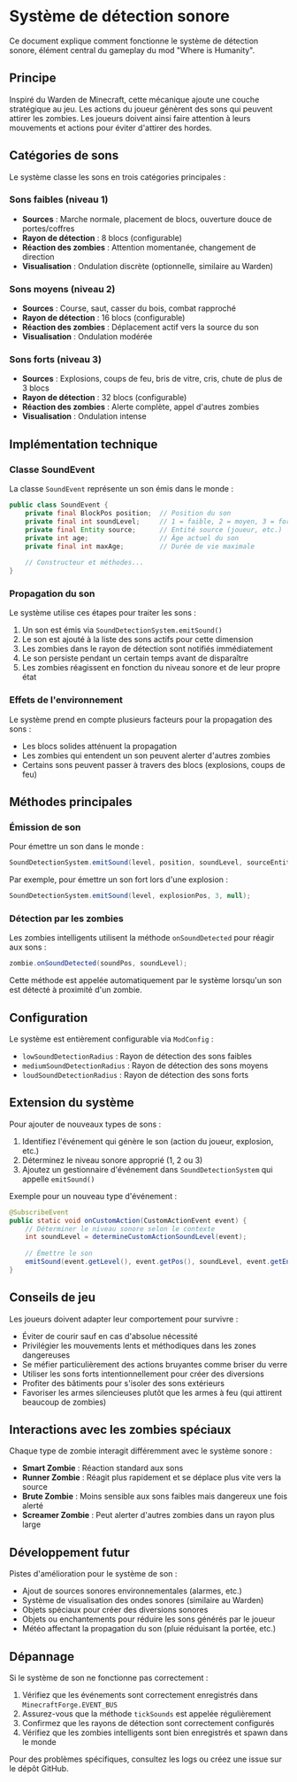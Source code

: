 # Système de détection sonore

Ce document explique comment fonctionne le système de détection sonore, élément central du gameplay du mod "Where is Humanity".

## Principe

Inspiré du Warden de Minecraft, cette mécanique ajoute une couche stratégique au jeu. Les actions du joueur génèrent des sons qui peuvent attirer les zombies. Les joueurs doivent ainsi faire attention à leurs mouvements et actions pour éviter d'attirer des hordes.

## Catégories de sons

Le système classe les sons en trois catégories principales :

### Sons faibles (niveau 1)
- **Sources** : Marche normale, placement de blocs, ouverture douce de portes/coffres
- **Rayon de détection** : 8 blocs (configurable)
- **Réaction des zombies** : Attention momentanée, changement de direction
- **Visualisation** : Ondulation discrète (optionnelle, similaire au Warden)

### Sons moyens (niveau 2)
- **Sources** : Course, saut, casser du bois, combat rapproché
- **Rayon de détection** : 16 blocs (configurable)
- **Réaction des zombies** : Déplacement actif vers la source du son
- **Visualisation** : Ondulation modérée

### Sons forts (niveau 3)
- **Sources** : Explosions, coups de feu, bris de vitre, cris, chute de plus de 3 blocs
- **Rayon de détection** : 32 blocs (configurable)
- **Réaction des zombies** : Alerte complète, appel d'autres zombies
- **Visualisation** : Ondulation intense

## Implémentation technique

### Classe SoundEvent

La classe `SoundEvent` représente un son émis dans le monde :

```java
public class SoundEvent {
    private final BlockPos position;  // Position du son
    private final int soundLevel;     // 1 = faible, 2 = moyen, 3 = fort
    private final Entity source;      // Entité source (joueur, etc.)
    private int age;                  // Âge actuel du son
    private final int maxAge;         // Durée de vie maximale
    
    // Constructeur et méthodes...
}
```

### Propagation du son

Le système utilise ces étapes pour traiter les sons :

1. Un son est émis via `SoundDetectionSystem.emitSound()`
2. Le son est ajouté à la liste des sons actifs pour cette dimension
3. Les zombies dans le rayon de détection sont notifiés immédiatement
4. Le son persiste pendant un certain temps avant de disparaître
5. Les zombies réagissent en fonction du niveau sonore et de leur propre état

### Effets de l'environnement

Le système prend en compte plusieurs facteurs pour la propagation des sons :

- Les blocs solides atténuent la propagation
- Les zombies qui entendent un son peuvent alerter d'autres zombies
- Certains sons peuvent passer à travers des blocs (explosions, coups de feu)

## Méthodes principales

### Émission de son

Pour émettre un son dans le monde :

```java
SoundDetectionSystem.emitSound(level, position, soundLevel, sourceEntity);
```

Par exemple, pour émettre un son fort lors d'une explosion :

```java
SoundDetectionSystem.emitSound(level, explosionPos, 3, null);
```

### Détection par les zombies

Les zombies intelligents utilisent la méthode `onSoundDetected` pour réagir aux sons :

```java
zombie.onSoundDetected(soundPos, soundLevel);
```

Cette méthode est appelée automatiquement par le système lorsqu'un son est détecté à proximité d'un zombie.

## Configuration

Le système est entièrement configurable via `ModConfig` :

- `lowSoundDetectionRadius` : Rayon de détection des sons faibles
- `mediumSoundDetectionRadius` : Rayon de détection des sons moyens
- `loudSoundDetectionRadius` : Rayon de détection des sons forts

## Extension du système

Pour ajouter de nouveaux types de sons :

1. Identifiez l'événement qui génère le son (action du joueur, explosion, etc.)
2. Déterminez le niveau sonore approprié (1, 2 ou 3)
3. Ajoutez un gestionnaire d'événement dans `SoundDetectionSystem` qui appelle `emitSound()`

Exemple pour un nouveau type d'événement :

```java
@SubscribeEvent
public static void onCustomAction(CustomActionEvent event) {
    // Déterminer le niveau sonore selon le contexte
    int soundLevel = determineCustomActionSoundLevel(event);
    
    // Émettre le son
    emitSound(event.getLevel(), event.getPos(), soundLevel, event.getEntity());
}
```

## Conseils de jeu

Les joueurs doivent adapter leur comportement pour survivre :

- Éviter de courir sauf en cas d'absolue nécessité
- Privilégier les mouvements lents et méthodiques dans les zones dangereuses
- Se méfier particulièrement des actions bruyantes comme briser du verre
- Utiliser les sons forts intentionnellement pour créer des diversions
- Profiter des bâtiments pour s'isoler des sons extérieurs
- Favoriser les armes silencieuses plutôt que les armes à feu (qui attirent beaucoup de zombies)

## Interactions avec les zombies spéciaux

Chaque type de zombie interagit différemment avec le système sonore :

- **Smart Zombie** : Réaction standard aux sons
- **Runner Zombie** : Réagit plus rapidement et se déplace plus vite vers la source
- **Brute Zombie** : Moins sensible aux sons faibles mais dangereux une fois alerté
- **Screamer Zombie** : Peut alerter d'autres zombies dans un rayon plus large

## Développement futur

Pistes d'amélioration pour le système de son :

- Ajout de sources sonores environnementales (alarmes, etc.)
- Système de visualisation des ondes sonores (similaire au Warden)
- Objets spéciaux pour créer des diversions sonores
- Objets ou enchantements pour réduire les sons générés par le joueur
- Météo affectant la propagation du son (pluie réduisant la portée, etc.)

## Dépannage

Si le système de son ne fonctionne pas correctement :

1. Vérifiez que les événements sont correctement enregistrés dans `MinecraftForge.EVENT_BUS`
2. Assurez-vous que la méthode `tickSounds` est appelée régulièrement
3. Confirmez que les rayons de détection sont correctement configurés
4. Vérifiez que les zombies intelligents sont bien enregistrés et spawn dans le monde

Pour des problèmes spécifiques, consultez les logs ou créez une issue sur le dépôt GitHub.